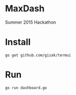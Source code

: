 # MaxDash
Summer 2015 Hackathon

# Install
`go get github.com/gizak/termui`

# Run
`go run dashboard.go`